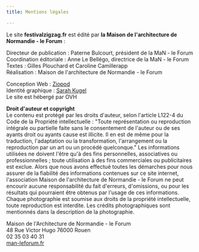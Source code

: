 ```yaml
---
title: Mentions légales

---
```

Le site **festivalzigzag.fr** est édité par **la Maison de l'architecture de Normandie - le Forum** :

Directeur de publication : Paterne Bulcourt, président de la MaN - le Forum  
Coordination éditoriale : Anne Le Bellégo, directrice de la MaN - le Forum  
Textes : Gilles Plouchard et Caroline Camillerapp  
Réalisation : Maison de l'architecture de Normandie - le Forum

Conception Web : [Ziopod](https://github.com/ziopod)  
Identité graphique : [Sarah Kugel](https://sarahkugel.com/)  
Le site est hébergé par OVH

**Droit d'auteur et copyright**  
Le contenu est protégé par les droits d'auteur, selon l'article L122-4 du Code de la Propriété intellectuelle : "Toute représentation ou reproduction intégrale ou partielle faite sans le consentement de l'auteur ou de ses ayants droit ou ayants cause est illicite. Il en est de même pour la traduction, l'adaptation ou la transformation, l'arrangement ou la reproduction par un art ou un procédé quelconque."
Les informations utilisées ne doivent l'être qu'à des fins personnelles, associatives ou professionnelles ; toute utilisation à des fins commerciales ou publicitaires est exclue.
Alors que nous avons effectué toutes les démarches pour nous assurer de la fiabilité des informations contenues sur ce site internet, l'association Maison de l'architecture de Normandie - le Forum ne peut encourir aucune responsabilité du fait d'erreurs, d'omissions, ou pour les résultats qui pourraient être obtenus par l'usage de ces informations.
Chaque photographie est soumise aux droits de la propriété intellectuelle, toute reproduction est interdite. Les crédits photographiques sont mentionnés dans la description de la photographie.

Maison de l'Architecture de Normandie - le Forum  
48 Rue Victor Hugo 76000 Rouen  
02 35 03 40 31  
[man-leforum.fr](www.man-leforum.fr)